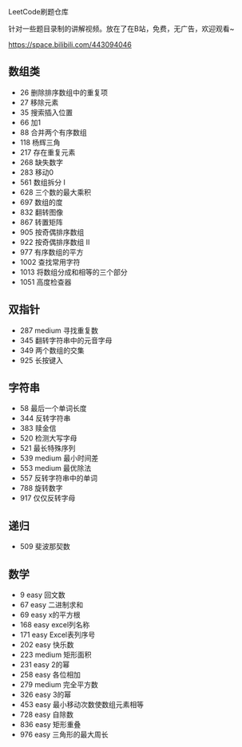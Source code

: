 LeetCode刷题仓库

针对一些题目录制的讲解视频。放在了在B站，免费，无广告，欢迎观看~

https://space.bilibili.com/443094046

## 数组类
* 26 删除排序数组中的重复项
* 27 移除元素
* 35 搜索插入位置
* 66 加1
* 88 合并两个有序数组
* 118 杨辉三角
* 217 存在重复元素
* 268 缺失数字
* 283 移动0
* 561 数组拆分 I
* 628 三个数的最大乘积
* 697 数组的度
* 832 翻转图像
* 867 转置矩阵
* 905 按奇偶排序数组
* 922 按奇偶排序数组 II
* 977 有序数组的平方
* 1002 查找常用字符
* 1013 将数组分成和相等的三个部分
* 1051 高度检查器


## 双指针
* 287 medium 寻找重复数
* 345 翻转字符串中的元音字母
* 349 两个数组的交集
* 925 长按键入

## 字符串
* 58 最后一个单词长度
* 344 反转字符串
* 383 赎金信
* 520 检测大写字母
* 521 最长特殊序列
* 539 medium 最小时间差
* 553 medium 最优除法
* 557 反转字符串中的单词
* 788 旋转数字
* 917 仅仅反转字母

## 递归
* 509 斐波那契数

## 数学
* 9 easy 回文数
* 67 easy 二进制求和
* 69 easy x的平方根
* 168 easy excel列名称
* 171 easy Excel表列序号
* 202 easy 快乐数
* 223 medium 矩形面积
* 231 easy 2的幂
* 258 easy 各位相加
* 279 medium 完全平方数
* 326 easy 3的幂
* 453 easy 最小移动次数使数组元素相等
* 728 easy 自除数
* 836 easy 矩形重叠
* 976 easy 三角形的最大周长